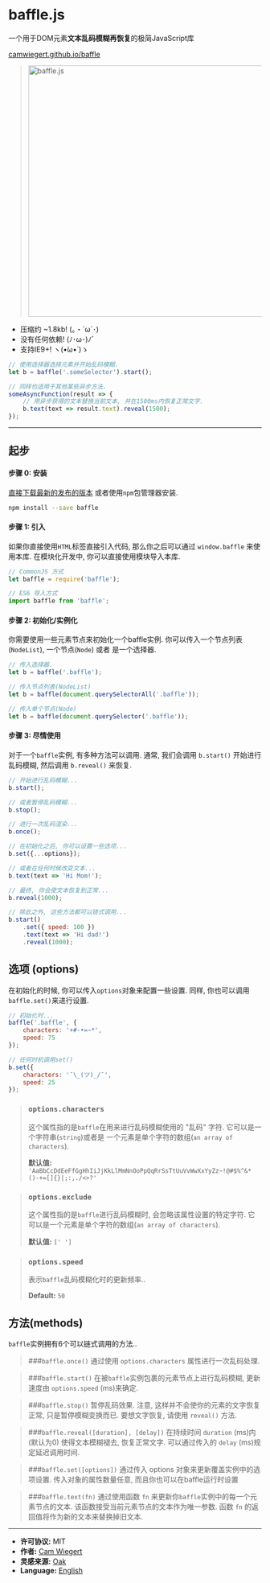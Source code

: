 # baffle.js

一个用于DOM元素**文本乱码模糊再恢复**的极简JavaScript库

[camwiegert.github.io/baffle](https://camwiegert.github.io/baffle)

> <img src="https://camwiegert.github.io/baffle/assets/images/baffle.js.png" width="500" alt="baffle.js">


- 压缩约 ~1.8kb!  (｡・`ω´･)
- 没有任何依赖!  (ﾉ･ω･)ﾉﾞ
- 支持IE9+!  ヽ(•̀ω•́ )ゝ

```javascript
// 使用选择器选择元素并开始乱码模糊.
let b = baffle('.someSelector').start();

// 同样也适用于其他某些异步方法.
someAsyncFunction(result => {
    // 用异步获得的文本替换当前文本, 并在1500ms内恢复正常文字.
    b.text(text => result.text).reveal(1500);
});
```

---

## 起步

#### 步骤 0: 安装

[直接下载最新的发布的版本](https://raw.githubusercontent.com/camwiegert/baffle/master/dist/baffle.min.js) 或者使用`npm`包管理器安装.

```sh
npm install --save baffle
```

#### 步骤 1: 引入
如果你直接使用`HTML`标签直接引入代码, 那么你之后可以通过 `window.baffle` 来使用本库. 在模块化开发中, 你可以直接使用模块导入本库.

```javascript
// CommonJS 方式
let baffle = require('baffle');

// ES6 导入方式
import baffle from 'baffle';
```

#### 步骤 2: 初始化/实例化
你需要使用一些元素节点来初始化一个baffle实例. 你可以传入一个节点列表(`NodeList`), 一个节点(`Node`) 或者 是一个选择器.

```javascript
// 传入选择器.
let b = baffle('.baffle');

// 传入节点列表(NodeList)
let b = baffle(document.querySelectorAll('.baffle'));

// 传入单个节点(Node)
let b = baffle(document.querySelector('.baffle'));
```

#### 步骤 3: 尽情使用
对于一个`baffle`实例, 有多种方法可以调用. 通常, 我们会调用 `b.start()` 开始进行乱码模糊, 然后调用 `b.reveal()` 来恢复.

```javascript
// 开始进行乱码模糊...
b.start();

// 或者暂停乱码模糊...
b.stop();

// 进行一次乱码渲染...
b.once();

// 在初始化之后, 你可以设置一些选项...
b.set({...options});

// 或者在任何时候改变文本...
b.text(text => 'Hi Mom!');

// 最终, 你会使文本恢复到正常...
b.reveal(1000);

// 除此之外, 这些方法都可以链式调用...
b.start()
    .set({ speed: 100 })
    .text(text => 'Hi dad!')
    .reveal(1000);
```

## 选项 (options)
在初始化的时候, 你可以传入`options`对象来配置一些设置. 同样, 你也可以调用 `baffle.set()`来进行设置.

```javascript
// 初始化时...
baffle('.baffle', {
    characters: '+#-•=~*',
    speed: 75
});

// 任何时机调用set()
b.set({
    characters: '¯\_(ツ)_/¯',
    speed: 25
});
```

> ### `options.characters`
> 这个属性指的是`baffle`在用来进行乱码模糊使用的 "乱码" 字符. 它可以是一个字符串(`string`)或者是 一个元素是单个字符的数组(`an array of characters`).
>
> **默认值:** `'AaBbCcDdEeFfGgHhIiJjKkLlMmNnOoPpQqRrSsTtUuVvWwXxYyZz~!@#$%^&*()-+=[]{}|;:,./<>?'`

> ### `options.exclude`
> 这个属性指的是`baffle`进行乱码模糊时, 会忽略该属性设置的特定字符. 它可以是一个元素是单个字符的数组(`an array of characters`).
>
> **默认值:** `[' ']`

> ### `options.speed`
> 表示`baffle`乱码模糊化时的更新频率..
>
> **Default:** `50`

## 方法(methods)

`baffle`实例拥有6个可以链式调用的方法..

> ###`baffle.once()`
> 通过使用 `options.characters` 属性进行一次乱码处理.

> ###`baffle.start()`
> 在被`baffle`实例包裹的元素节点上进行乱码模糊, 更新速度由 `options.speed` (ms)来确定.

> ###`baffle.stop()`
> 暂停乱码效果. 注意, 这样并不会使你的元素的文字恢复正常, 只是暂停模糊变换而已. 要想文字恢复, 请使用 `reveal()` 方法.

> ###`baffle.reveal([duration], [delay])`
> 在持续时间 `duration` (ms)内(默认为0) 使得文本模糊褪去, 恢复正常文字. 可以通过传入的 `delay` (ms)规定延迟调用时间.

> ###`baffle.set([options])`
> 通过传入 options 对象来更新覆盖实例中的选项设置. 传入对象的属性数量任意, 而且你也可以在baffle运行时设置

> ###`baffle.text(fn)`
> 通过使用函数 `fn` 来更新你`baffle`实例中的每一个元素节点的文本. 该函数接受当前元素节点的文本作为唯一参数. 函数 `fn` 的返回值将作为新的文本来替换掉旧文本.

---

- **许可协议:** MIT
- **作者:** [Cam Wiegert](http://camwiegert.com)
- **灵感来源:** [Oak](http://oak.is/)
- **Language:** [English](https://github.com/camwiegert/baffle)
